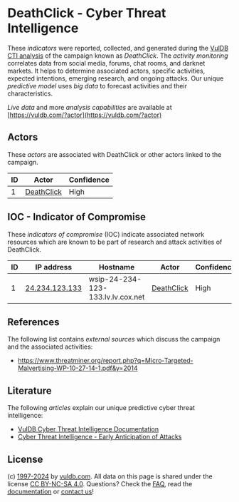 # DeathClick - Cyber Threat Intelligence

These _indicators_ were reported, collected, and generated during the [VulDB CTI analysis](https://vuldb.com/?kb.cti) of the campaign known as _DeathClick_. The _activity monitoring_ correlates data from social media, forums, chat rooms, and darknet markets. It helps to determine associated actors, specific activities, expected intentions, emerging research, and ongoing attacks. Our unique _predictive model_ uses _big data_ to forecast activities and their characteristics.

_Live data_ and more _analysis capabilities_ are available at [https://vuldb.com/?actor](https://vuldb.com/?actor)

## Actors

These _actors_ are associated with DeathClick or other actors linked to the campaign.

ID | Actor | Confidence
-- | ----- | ----------
1 | [DeathClick](https://vuldb.com/?actor.deathclick) | High

## IOC - Indicator of Compromise

These _indicators of compromise_ (IOC) indicate associated network resources which are known to be part of research and attack activities of DeathClick.

ID | IP address | Hostname | Actor | Confidence
-- | ---------- | -------- | ----- | ----------
1 | [24.234.123.133](https://vuldb.com/?ip.24.234.123.133) | wsip-24-234-123-133.lv.lv.cox.net | [DeathClick](https://vuldb.com/?actor.deathclick) | High

## References

The following list contains _external sources_ which discuss the campaign and the associated activities:

* https://www.threatminer.org/report.php?q=Micro-Targeted-Malvertising-WP-10-27-14-1.pdf&y=2014

## Literature

The following _articles_ explain our unique predictive cyber threat intelligence:

* [VulDB Cyber Threat Intelligence Documentation](https://vuldb.com/?kb.cti)
* [Cyber Threat Intelligence - Early Anticipation of Attacks](https://www.scip.ch/en/?labs.20201022)

## License

(c) [1997-2024](https://vuldb.com/?kb.changelog) by [vuldb.com](https://vuldb.com/?kb.about). All data on this page is shared under the license [CC BY-NC-SA 4.0](https://creativecommons.org/licenses/by-nc-sa/4.0/). Questions? Check the [FAQ](https://vuldb.com/?kb.faq), read the [documentation](https://vuldb.com/?kb) or [contact us](https://vuldb.com/?contact)!
